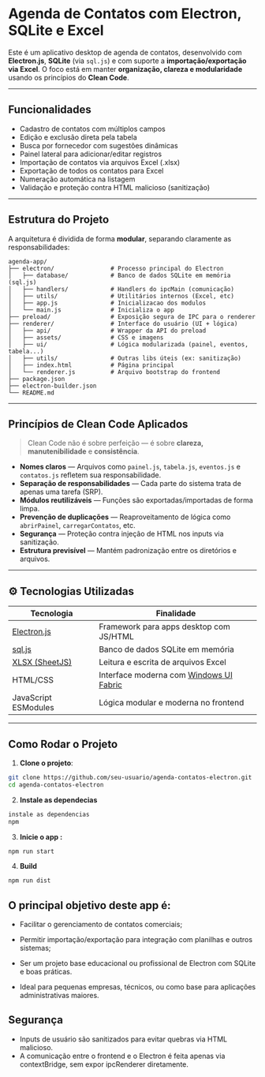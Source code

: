 # Agenda de Contatos com Electron, SQLite e Excel

Este é um aplicativo desktop de agenda de contatos, desenvolvido com **Electron.js**, **SQLite** (via `sql.js`) e com suporte a **importação/exportação via Excel**. O foco está em manter **organização, clareza e modularidade** usando os princípios do **Clean Code**.

---

## Funcionalidades

- Cadastro de contatos com múltiplos campos
- Edição e exclusão direta pela tabela
- Busca por fornecedor com sugestões dinâmicas
- Painel lateral para adicionar/editar registros
- Importação de contatos via arquivos Excel (.xlsx)
- Exportação de todos os contatos para Excel
- Numeração automática na listagem
- Validação e proteção contra HTML malicioso (sanitização)

---

## Estrutura do Projeto

A arquitetura é dividida de forma **modular**, separando claramente as responsabilidades:

```
agenda-app/
├── electron/                # Processo principal do Electron
│   ├── database/            # Banco de dados SQLite em memória (sql.js)
│   ├── handlers/            # Handlers do ipcMain (comunicação)
│   ├── utils/               # Utilitários internos (Excel, etc)
│   ├── app.js               # Inicializacao dos modulos
│   └── main.js              # Inicializa o app
├── preload/                 # Exposição segura de IPC para o renderer
├── renderer/                # Interface do usuário (UI + lógica)
│   ├── api/                 # Wrapper da API do preload
│   ├── assets/              # CSS e imagens
│   ├── ui/                  # Lógica modularizada (painel, eventos, tabela...)
│   ├── utils/               # Outras libs úteis (ex: sanitização)
│   ├── index.html           # Página principal
│   └── renderer.js          # Arquivo bootstrap do frontend             
├── package.json
├── electron-builder.json
└── README.md
```

---

## Princípios de Clean Code Aplicados

> Clean Code não é sobre perfeição — é sobre **clareza, manutenibilidade** e **consistência**.

- **Nomes claros** — Arquivos como `painel.js`, `tabela.js`, `eventos.js` e `contatos.js` refletem sua responsabilidade.
- **Separação de responsabilidades** — Cada parte do sistema trata de apenas uma tarefa (SRP).
- **Módulos reutilizáveis** — Funções são exportadas/importadas de forma limpa.
- **Prevenção de duplicações** — Reaproveitamento de lógica como `abrirPainel`, `carregarContatos`, etc.
- **Segurança** — Proteção contra injeção de HTML nos inputs via sanitização.
- **Estrutura previsível** — Mantém padronização entre os diretórios e arquivos.

---

## ⚙️ Tecnologias Utilizadas

| Tecnologia | Finalidade |
|-----------|------------|
| [Electron.js](https://www.electronjs.org/) | Framework para apps desktop com JS/HTML |
| [sql.js](https://github.com/sql-js/sql.js/) | Banco de dados SQLite em memória |
| [XLSX (SheetJS)](https://sheetjs.com/) | Leitura e escrita de arquivos Excel |
| HTML/CSS | Interface moderna com [Windows UI Fabric](https://github.com/virtualvivek/windows-ui-fabric) |
| JavaScript ESModules | Lógica modular e moderna no frontend |

---

## Como Rodar o Projeto

1. **Clone o projeto**:

```bash
git clone https://github.com/seu-usuario/agenda-contatos-electron.git
cd agenda-contatos-electron
```
2. **Instale as dependecias**
```bash
instale as dependencias
npm
```
3. **Inicie o app :**
```bash
npm run start
```
4. **Build**

```bash
npm run dist
```
## O principal objetivo deste app é:

- Facilitar o gerenciamento de contatos comerciais;

- Permitir importação/exportação para integração com planilhas e outros sistemas;

- Ser um projeto base educacional ou profissional de Electron com SQLite e boas práticas.

- Ideal para pequenas empresas, técnicos, ou como base para aplicações administrativas maiores.

## Segurança
- Inputs de usuário são sanitizados para evitar quebras via HTML malicioso.
- A comunicação entre o frontend e o Electron é feita apenas via contextBridge, sem expor ipcRenderer diretamente.